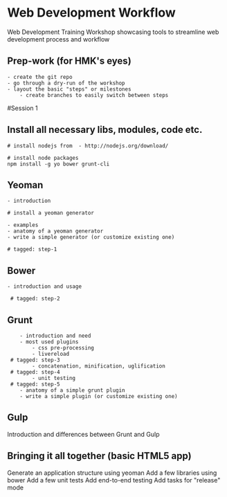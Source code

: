 Web Development Workflow
===
Web Development Training Workshop showcasing tools to streamline web development process and workflow


Prep-work (for HMK's eyes)
---
    - create the git repo
    - go through a dry-run of the workshop
    - layout the basic "steps" or milestones
        - create branches to easily switch between steps

#Session 1

Install all necessary libs, modules, code etc.
---
    # install nodejs from  - http://nodejs.org/download/

    # install node packages
    npm install -g yo bower grunt-cli
    
Yeoman
---
    - introduction

    # install a yeoman generator  

    - examples
    - anatomy of a yeoman generator
    - write a simple generator (or customize existing one)

    # tagged: step-1

Bower
---
    - introduction and usage

	 # tagged: step-2
Grunt
---
		- introduction and need
		- most used plugins
			- css pre-processing
			- livereload
	 # tagged: step-3
			- concatenation, minification, uglification
	 # tagged: step-4
			- unit testing
	 # tagged: step-5
		- anatomy of a simple grunt plugin
		- write a simple plugin (or customize existing one)
Gulp
---
Introduction and differences between Grunt and Gulp

Bringing it all together (basic HTML5 app)
---
Generate an application structure using yeoman
Add a few libraries using bower
Add a few unit tests
Add end-to-end testing
Add tasks for "release" mode





